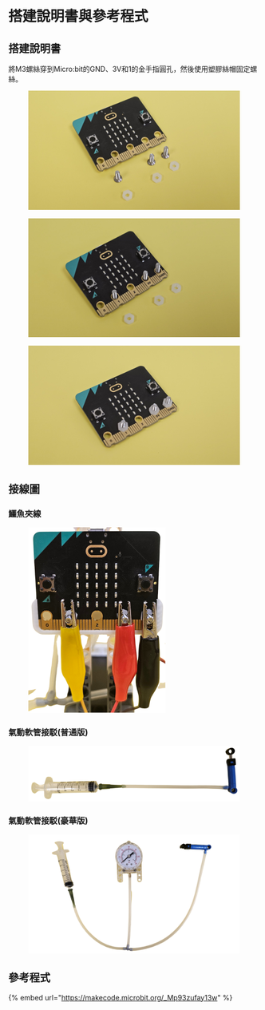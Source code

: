 # 搭建說明書與參考程式

## 搭建說明書

將M3螺絲穿到Micro:bit的GND、3V和1的金手指圓孔，然後使用塑膠絲帽固定螺絲。

<div>

<figure><img src="../../.gitbook/assets/20240622_135204.jpg" alt=""><figcaption></figcaption></figure>

 

<figure><img src="../../.gitbook/assets/20240622_135139.jpg" alt=""><figcaption></figcaption></figure>

 

<figure><img src="../../.gitbook/assets/20240622_135037.jpg" alt=""><figcaption></figcaption></figure>

</div>

## 接線圖

### 鱷魚夾線

<figure><img src="../../.gitbook/assets/wiring (1).png" alt="" width="275"><figcaption></figcaption></figure>

### 氣動軟管接駁(普通版)

<figure><img src="../../.gitbook/assets/hose_connection.png" alt=""><figcaption></figcaption></figure>

### 氣動軟管接駁(豪華版)

<figure><img src="../../.gitbook/assets/hose_connection_premium.png" alt=""><figcaption></figcaption></figure>

## 參考程式

{% embed url="https://makecode.microbit.org/_Mp93zufay13w" %}
